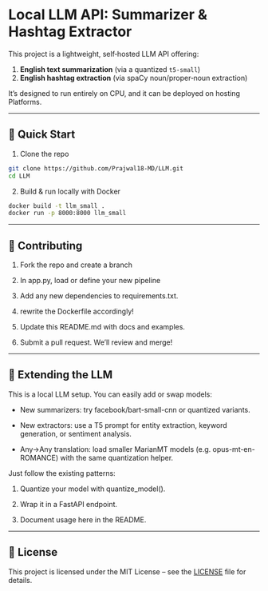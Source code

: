 # Local LLM API: Summarizer & Hashtag Extractor

This project is a lightweight, self‑hosted LLM API offering:
1. **English text summarization** (via a quantized `t5-small`)
2. **English hashtag extraction** (via spaCy noun/proper‑noun extraction)

It’s designed to run entirely on CPU, and it can be deployed on hosting Platforms.

---

## 🚀 Quick Start

1. Clone the repo

```bash
git clone https://github.com/Prajwal18-MD/LLM.git
cd LLM
```
2. Build & run locally with Docker

```bash
docker build -t llm_small .
docker run -p 8000:8000 llm_small
```
---

## 🤝 Contributing

1. Fork the repo and create a branch

2. In app.py, load or define your new pipeline

3. Add any new dependencies to requirements.txt.

4. rewrite the Dockerfile accordingly!

5. Update this README.md with docs and examples.

6. Submit a pull request. We’ll review and merge!

---

## 🌱 Extending the LLM

This is a local LLM setup. You can easily add or swap models:

* New summarizers: try facebook/bart-small-cnn or quantized variants.

* New extractors: use a T5 prompt for entity extraction, keyword generation, or sentiment analysis.

* Any→Any translation: load smaller MarianMT models (e.g. opus-mt-en-ROMANCE) with the same quantization helper.

Just follow the existing patterns:

1. Quantize your model with quantize_model().

2. Wrap it in a FastAPI endpoint.

3. Document usage here in the README.

---

## 📝 License

This project is licensed under the MIT License – see the [LICENSE](LICENSE) file for details.



